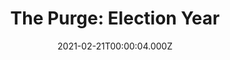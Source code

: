---
title: "The Purge: Election Year"
year: 2016
date: 2021-02-21T00:00:04.000Z
permalink: /almanac/movies/2021-02-21-the-purge-election-year/index.html
link: https://letterboxd.com/rknightuk/film/the-purge-election-year/
rating: 3
---